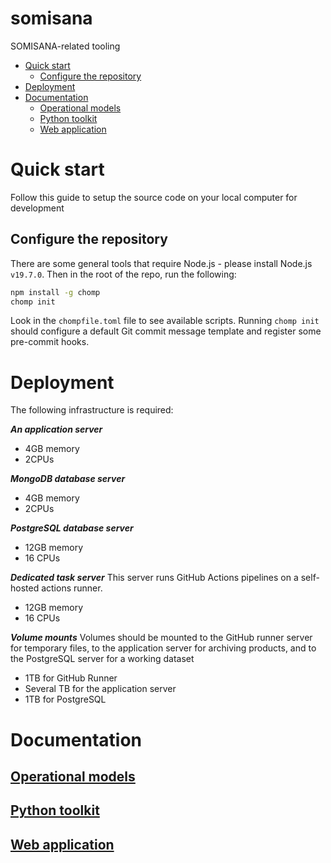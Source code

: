 # somisana

SOMISANA-related tooling

<!-- START doctoc generated TOC please keep comment here to allow auto update -->
<!-- DON'T EDIT THIS SECTION, INSTEAD RE-RUN doctoc TO UPDATE -->

- [Quick start](#quick-start)
  - [Configure the repository](#configure-the-repository)
- [Deployment](#deployment)
- [Documentation](#documentation)
  - [Operational models](#operational-models)
  - [Python toolkit](#python-toolkit)
  - [Web application](#web-application)

<!-- END doctoc generated TOC please keep comment here to allow auto update -->

# Quick start

Follow this guide to setup the source code on your local computer for development

## Configure the repository

There are some general tools that require Node.js - please install Node.js `v19.7.0`. Then in the root of the repo, run the following:

```sh
npm install -g chomp
chomp init
```

Look in the `chompfile.toml` file to see available scripts. Running `chomp init` should configure a default Git commit message template and register some pre-commit hooks.

# Deployment

The following infrastructure is required:

**_An application server_**

- 4GB memory
- 2CPUs

**_MongoDB database server_**

- 4GB memory
- 2CPUs

**_PostgreSQL database server_**

- 12GB memory
- 16 CPUs

**_Dedicated task server_**
This server runs GitHub Actions pipelines on a self-hosted actions runner.

- 12GB memory
- 16 CPUs

**_Volume mounts_**
Volumes should be mounted to the GitHub runner server for temporary files, to the application server for archiving products, and to the PostgreSQL server for a working dataset

- 1TB for GitHub Runner
- Several TB for the application server
- 1TB for PostgreSQL

# Documentation

## [Operational models](/models/)

## [Python toolkit](/toolkit/)

## [Web application](/web/)
